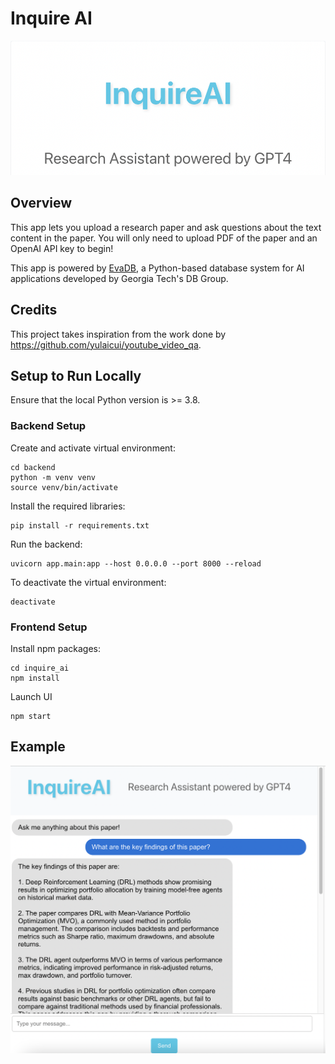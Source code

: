 # Inquire AI
<p align="center">
  <img src="assets/logo.png" alt="InquireAI_Logo">
</p>

## Overview
This app lets you upload a research paper and ask questions about the text content in the paper. You will only need to upload PDF of the paper and an OpenAI API key to begin!

This app is powered by [EvaDB](https://github.com/georgia-tech-db/eva), a Python-based database system for AI applications developed by Georgia Tech's DB Group.

## Credits 
This project takes inspiration from the work done by https://github.com/yulaicui/youtube_video_qa. 

## Setup to Run Locally
Ensure that the local Python version is >= 3.8. 

### Backend Setup 
Create and activate virtual environment:
```
cd backend
python -m venv venv 
source venv/bin/activate 
```

Install the required libraries:

```
pip install -r requirements.txt
```

Run the backend:

```
uvicorn app.main:app --host 0.0.0.0 --port 8000 --reload
```

To deactivate the virtual environment:

```
deactivate
```

### Frontend Setup 
Install npm packages:
```
cd inquire_ai
npm install  
```

Launch UI
```
npm start
```

## Example
<p align="center">
  <img src="assets/example1.png" alt="example">
</p>

